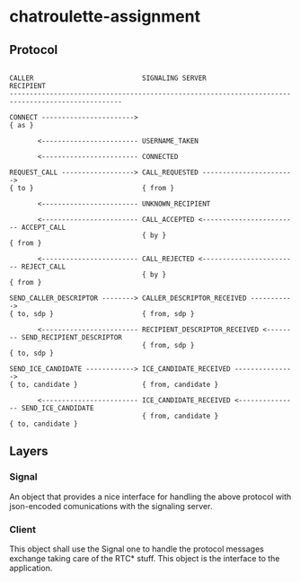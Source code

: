 # chatroulette-assignment

## Protocol

```

CALLER                           SIGNALING SERVER                        RECIPIENT
--------------------------------------------------------------------------------------------------

CONNECT ----------------------->
{ as }

       <------------------------ USERNAME_TAKEN

       <------------------------ CONNECTED

REQUEST_CALL ------------------> CALL_REQUESTED ----------------------->
{ to }                           { from }

       <------------------------ UNKNOWN_RECIPIENT

       <------------------------ CALL_ACCEPTED <------------------------ ACCEPT_CALL
                                 { by }                                  { from }

       <------------------------ CALL_REJECTED <------------------------ REJECT_CALL
                                 { by }                                  { from }

SEND_CALLER_DESCRIPTOR --------> CALLER_DESCRIPTOR_RECEIVED ----------->
{ to, sdp }                      { from, sdp }

       <------------------------ RECIPIENT_DESCRIPTOR_RECEIVED <-------- SEND_RECIPIENT_DESCRIPTOR
                                 { from, sdp }                           { to, sdp }

SEND_ICE_CANDIDATE ------------> ICE_CANDIDATE_RECEIVED --------------->
{ to, candidate }                { from, candidate }

       <------------------------ ICE_CANDIDATE_RECEIVED <--------------- SEND_ICE_CANDIDATE
                                 { from, candidate }                     { to, candidate }

```

## Layers

### Signal

An object that provides a nice interface for handling the above protocol with
json-encoded comunications with the signaling server.

### Client

This object shall use the Signal one to handle the protocol messages exchange
taking care of the RTC* stuff. This object is the interface to the application.
